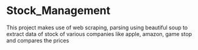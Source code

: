 # Stock_Management
This project makes use of web scraping, parsing using beautiful soup to extract data of stock of various companies like apple, amazon, game stop and compares the prices
